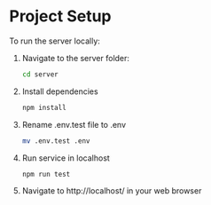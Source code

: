 # Project Setup  

To run the server locally:  

1. Navigate to the server folder:  
   ```bash
   cd server
2. Install dependencies
   ```bash
   npm install
3. Rename .env.test file to .env
   ```bash
   mv .env.test .env  
4. Run service in localhost
   ```bash
   npm run test
5. Navigate to http://localhost/ in your web browser
